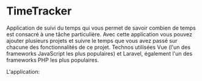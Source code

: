 # TimeTracker

Application de suivi du temps qui vous permet de savoir combien de temps est consacré à une tâche particulière. Avec cette application  vous pouvez ajouter plusieurs projets et suivre le temps que vous avez passé sur chacune des fonctionnalités de ce projet.
 Technos utilisées Vue (l'un des frameworks JavaScript les plus populaires) et Laravel, également l'un des frameworks PHP les plus populaires.

L'application:

